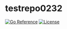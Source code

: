 # testrepo0232

[![Go Reference][pkgsitebadge]][pkgsite]
[![License][licensebadge]](LICENSE)

[licensebadge]: https://img.shields.io/github/license/seankhliao/testrepo0232.svg?style=flat-square
[pkgsitebadge]: https://pkg.go.dev/badge/go.seankhliao.com/testrepo0232.svg
[pkgsite]: https://pkg.go.dev/go.seankhliao.com/testrepo0232
